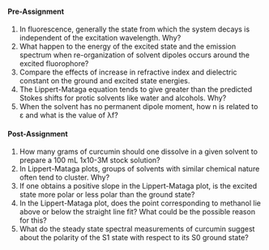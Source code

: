 #### Pre-Assignment

1. In fluorescence, generally the state from which the system decays is independent of the excitation wavelength. Why?
2. What happen to the energy of the excited state and the emission spectrum when re-organization of solvent dipoles occurs around the excited fluorophore?
3. Compare the effects of increase in refractive index and dielectric constant on the ground and excited state energies.
4. The Lippert-Mataga equation tends to give greater than the predicted Stokes shifts for protic solvents like water and alcohols. Why?
5. When the solvent has no permanent dipole moment, how n is related to &#949; and what is the value of &#955;f?

#### Post-Assignment

1. How many grams of curcumin should one dissolve in a given solvent to prepare a 100 mL 1x10-3M stock solution?
2. In Lippert-Mataga plots, groups of solvents with similar chemical nature often tend to cluster. Why?
3. If one obtains a positive slope in the Lippert-Mataga plot, is the excited state more polar or less polar than the ground state?
4. In the Lippert-Mataga plot, does the point corresponding to methanol lie above or below the straight line fit? What could be the possible reason for this?
5. What do the steady state spectral measurements of curcumin suggest about the polarity of the S1 state with respect to its S0 ground state?

